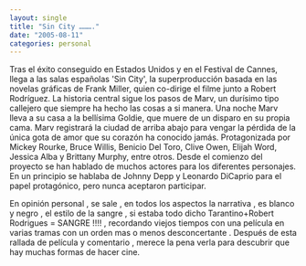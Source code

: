 ```yaml
---
layout: single
title: "Sin City ………."
date: "2005-08-11"
categories: personal
---
```


Tras el éxito conseguido en Estados Unidos y en el Festival de Cannes, llega a las salas españolas 'Sin City', la superproducción basada en las novelas gráficas de Frank Miller, quien co-dirige el filme junto a Robert Rodríguez. La historia central sigue los pasos de Marv, un durísimo tipo callejero que siempre ha hecho las cosas a si manera. Una noche Marv lleva a su casa a la bellísima Goldie, que muere de un disparo en su propia cama. Marv registrará la ciudad de arriba abajo para vengar la pérdida de la única gota de amor que su corazón ha conocido jamás. Protagonizada por Mickey Rourke, Bruce Willis, Benicio Del Toro, Clive Owen, Elijah Word, Jessica Alba y Brittany Murphy, entre otros. Desde el comienzo del proyecto se han hablado de muchos actores para los diferentes personajes. En un principio se hablaba de Johnny Depp y Leonardo DiCaprio para el papel protagónico, pero nunca aceptaron participar.

En opinión personal , se sale , en todos los aspectos la narrativa , es blanco y negro , el estilo de la sangre , si estaba todo dicho Tarantino+Robert Rodrigues = SANGRE !!!! , recordando viejos tiempos con una película en varias tramas con un orden mas o menos desconcertante . Después de esta rallada de película y comentario , merece la pena verla para descubrir que hay muchas formas de hacer cine.
